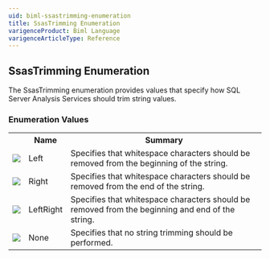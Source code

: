 ```yaml
---
uid: biml-ssastrimming-enumeration
title: SsasTrimming Enumeration
varigenceProduct: Biml Language
varigenceArticleType: Reference
---
```


## SsasTrimming Enumeration<div class="LanguageSummary"><div class ="SummaryItem">The SsasTrimming enumeration provides values that specify how SQL Server Analysis Services should trim string values.</div></div><div class="EnumValueGroup">### Enumeration Values<table id="EnumValue" class="MemberList"><tbody><tr><th class="MemberTypeIconColumnHeader">&nbsp;</th><th class="MemberNameColumnHeader">Name</th><th class="MemberSummaryColumnHeader">Summary</th></tr><tr class="cd0"><td align="center" class="MemberTypeIcon"><img src="enumValue.png"></img></td><td class="MemberName">Left</td><td class="MemberSummary"><div class ="SummaryItem">Specifies that whitespace characters should be removed from the beginning of the string.</div></td></tr><tr class="cd1"><td align="center" class="MemberTypeIcon"><img src="enumValue.png"></img></td><td class="MemberName">Right</td><td class="MemberSummary"><div class ="SummaryItem">Specifies that whitespace characters should be removed from the end of the string.</div></td></tr><tr class="cd0"><td align="center" class="MemberTypeIcon"><img src="enumValue.png"></img></td><td class="MemberName">LeftRight</td><td class="MemberSummary"><div class ="SummaryItem">Specifies that whitespace characters should be removed from the beginning and end of the string.</div></td></tr><tr class="cd1"><td align="center" class="MemberTypeIcon"><img src="enumValue.png"></img></td><td class="MemberName">None</td><td class="MemberSummary"><div class ="SummaryItem">Specifies that no string trimming should be performed.</div></td></tr></tbody></table></div>